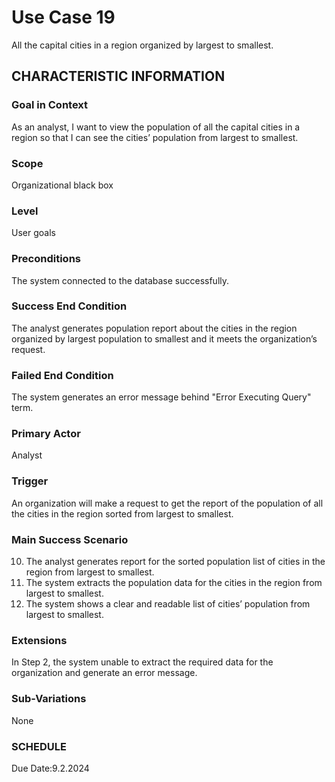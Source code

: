 # Use Case 19
All the capital cities in a region organized by largest to smallest.
## CHARACTERISTIC INFORMATION
### Goal in Context
As an analyst, I want to view the population of all the capital cities in a region so that I can see the cities’ population from largest to smallest.
### Scope
Organizational black box
### Level
User goals
### Preconditions
The system connected to the database successfully.
### Success End Condition
The analyst generates population report about the cities in the region organized by largest population to smallest and it meets the organization’s request.
### Failed End Condition
The system generates an error message behind "Error Executing Query" term.
### Primary Actor
Analyst
### Trigger
An organization will make a request to get the report of the population of all the cities in the region sorted from largest to smallest.
### Main Success Scenario
10.  The analyst generates report for the sorted population list of cities in the region from largest to smallest.
11.  The system extracts the population data for the cities in the region from largest to smallest.
12.  The system shows a clear and readable list of cities’ population from largest to smallest.
### Extensions
In Step 2, the system unable to extract the required data for the organization and generate an error message.
### Sub-Variations
None
### SCHEDULE
Due Date:9.2.2024
